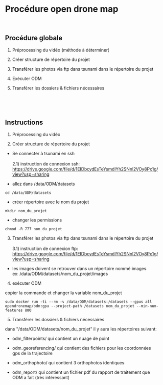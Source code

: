 # Procédure open drone map

&nbsp;



## Procédure globale

1)  Préprocessing du vidéo (méthode à déterminer)

2)  Créer structure de répertoire du projet

3)  Transférer les photos via ftp dans tsunami dans le répertoire du projet

4)  Exécuter ODM

5)  Transférer les dossiers & fichiers nécessaires

&nbsp;

&nbsp;
## Instructions

1)  Préprocessing du vidéo


2)  Créer structure de répertoire du projet

-   Se connecter à tsunami en ssh\
\
2.1)    instruction de connexion ssh: \
https://drive.google.com/file/d/1EIDbcydEsTeYsmdIYh2SNnl2VOy8Px1g/view?usp=sharing

-   allez dans /data/ODM/datasets
```
cd /data/ODM/datasets
```
-   créer répertoire avec le nom du projet
```
mkdir nom_du_projet
```
-   changer les permissions
```
chmod -R 777 nom_du_projet
```

3)  Transférer les photos via ftp dans tsunami dans le répertoire du projet\
\
3.1)    instruction de connexion ftp: \
https://drive.google.com/file/d/1EIDbcydEsTeYsmdIYh2SNnl2VOy8Px1g/view?usp=sharing

-   les images doivent se retrouver dans un répertoire nommé images\
ex: /data/ODM/datasets/nom_du_projet/images

4)  exécuter ODM

copier la commande et changer la variable nom_du_projet
```
sudo docker run -ti --rm -v /data/ODM/datasets:/datasets --gpus all opendronemap/odm:gpu --project-path /datasets nom_du_projet --min-num-features 800
```


5)  Transférer les dossiers & fichiers nécessaires

dans "/data/ODM/datasets/nom_du_projet" il y aura les répertoires suivant:
-   odm_filterpoints/ qui contient un nuage de point

-   odm_georeferencing/ qui contient des fichiers pour les coordonnées gps
    de la trajectoire

-   odm_orthophoto/ qui contient 3 orthophotos identiques

-   odm_report/ qui contient un fichier pdf du rapport de traitement
    que ODM a fait (très intéressant)
